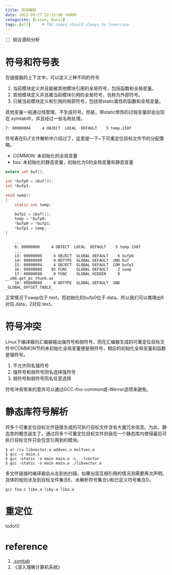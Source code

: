 ```yaml
---
title: 符号解析
date: 2022-09-27 22:15:00 +0800
categories: [Linux, Basic]
tags: [elf]     # TAG names should always be lowercase
---
```


- [ ] 结合源码分析

# 符号和符号表

在链接器的上下文中，可以定义三种不同的符号
1. 当前模块定义并且能被其他模块引用的全局符号，包括函数和全局变量。
2. 其他模块定义并且被当前模块引用的全局符号，也称为外部符号。
3. 只被当前模块定义和引用的局部符号，包括带static属性的函数和全局变量。

其他变量一般通过栈管理，不生成符号。但是，带static修饰的过程变量却会出现在.symtab中，并且经过一些名称处理。

`7: 00000004     4 OBJECT  LOCAL  DEFAULT    5 temp.1507`

符号表在ELF文件解析中介绍过了，这里提一下=下可重定位目标文件节的分配策略。

- COMMON: 未初始化的全局变量
- bss: 未初始化的静态变量，初始化为0的全局变量和静态变量

```c
extern int buf[];

int *bufp0 = &buf[0];
int *bufp1;

void swap()
{
    static int temp;

    bufp1 = &buf[1];
    temp = *bufp0;
    *bufp0 = *bufp1;
    *bufp1 = temp;
}
```

```console
    ...
    6: 00000000     4 OBJECT  LOCAL  DEFAULT    5 temp.1507
    ...
    13: 00000000     4 OBJECT  GLOBAL DEFAULT    6 bufp0
    14: 00000000     0 NOTYPE  GLOBAL DEFAULT  UND buf
    15: 00000004     4 OBJECT  GLOBAL DEFAULT  COM bufp1
    16: 00000000    85 FUNC    GLOBAL DEFAULT    2 swap
    17: 00000000     0 FUNC    GLOBAL HIDDEN     8 __x86.get_pc_thunk.ax
    18: 00000000     0 NOTYPE  GLOBAL DEFAULT  UND _GLOBAL_OFFSET_TABLE_
```

正常情况下swap位于.text，而初始化的bufp0位于.data。所以我们可以推理出6对应.data，2对应.text。

# 符号冲突

Linux下编译器向汇编器输出强符号和弱符号，而在汇编器生成的可重定位目标文件中COMMON节的未初始化全局变量便是弱符号，相应的初始化全局变量和函数是强符号。

1. 不允许同名强符号
2. 强符号和弱符号同名选择强符号
3. 弱符号和弱符号同名任意选择

符号冲突带来的意外可以通过GCC-fno-common或-Werror选项来避免。

# 静态库符号解析

将多个可重定位目标文件链接生成的可执行目标文件含有大量冗余信息。为此，静态库的概念诞生了。通过将多个可重定位目标文件封装在一个静态库内使得最后可执行目标文件只会包含引用到的模块。

```console
$ ar rcs libvector.a addvec.o multvec.o
$ gcc -c main.c
$ gcc -static -o main main.o -L. -lvector
$ gcc -static -o main main.o ./libvector.a
```

多文件链接时编译器会从左到右扫描，如果出现互相引用的情况测需要再次声明。具体的规则涉及到目标文件集合E、未解析符号集合U和已定义符号集合D。

`gcc foo.c libx.a liby.a libx.a`

# 重定位

todo!()

# reference

1. [.symtab](https://www.cnblogs.com/kelamoyujuzhen/p/9415010.html)
2. 《深入理解计算机系统》